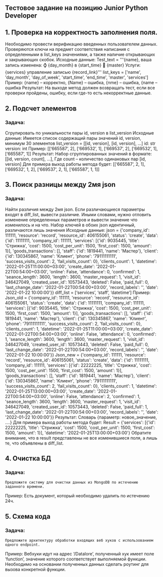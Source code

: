 ## Тестовое задание на позицию Junior Python Developer



## 1. Проверка на корректность заполнения поля.

Необходимо провести верификацию введенных пользователем данных. Проверяются ключи на предмет соответствия написания с определенными в list_keys значениями, а также наличие открывающих и закрывающих скобок.
Исходные данные: 
Test_text = '''{name}, ваша запись изменена:
⌚️ {day_month} в {start_time}
👩 {master}
Услуги:
{services}
управление записью {record_link}'''
list_keys = ['name', 'day_month', 'day_of_week', 'start_time', 'end_time', 'master', 'services']
Пример: 
{name} – корректно, 
{Name} – ошибка,
{nme} – ошибка,
{name – ошибка
Результат: 
На выходе метод должен возвращать тест, если все проверки пройдены, ошибку, если где-то есть некорректные данные.


## 2. Подсчет элементов


### Задача: 
Сгрупировать по уникальности пары id, version в list_version
Исходные данные: 
Имеется список содержащий пары значений id, version, минимум 30 элементов
list_version = [[id, version], [id, version], …]
id: str
version: int
Пример: 
[[‘665587’, 2], [‘669532’, 1], [‘669537’, 2], [‘669532’, 1], [‘665587’, 1]]
Результат: 
Набор сгруппированных значений в формате: [[id, version, count], …], 
Где count – количество одинаковых пар [id, version]
Для примера выход работы метода будет:
[[‘665587’, 2, 1], [‘669532’, 1, 2], [‘669537’, 2, 1], [‘665587’, 1, 1]]


## 3. Поиск разницы между 2мя json


### Задача:
Найти различия между 2мя json. Если различающиеся параметры входят в diff_list, вывести различие. Иными словами, нужно отловить изменение определенных параметров и вывести значение что изменилось и на что. Набор ключей в обоих json идентичный, различаются лишь значения
Исходные данные:
json = {'company_id': 111111, 'resource': 'record', 'resource_id': 406155061, 'status': 'create', 'data': {'id': 11111111, 'company_id': 111111, 'services': [{'id': 9035445, 'title': 'Стрижка', 'cost': 1500, 'cost_per_unit': 1500, 'first_cost': 1500, 'amount': 1}], 'goods_transactions': [], 'staff': {'id': 1819441, 'name': 'Мастер'}, 'client': {'id': 130345867, 'name': 'Клиент', 'phone': '79111111111', 'success_visits_count': 2, 'fail_visits_count': 0}, 'clients_count': 1, 'datetime': '2022-01-25T11:00:00+03:00', 'create_date': '2022-01-22T00:54:00+03:00', 'online': False, 'attendance': 0, 'confirmed': 1, 'seance_length': 3600, 'length': 3600, 'master_request': 1, 'visit_id': 346427049, 'created_user_id': 10573443, 'deleted': False, 'paid_full': 0, 'last_change_date': '2022-01-22T00:54:00+03:00', 'record_labels': '', 'date': '2022-01-22 10:00:00'}}
diff_list = [‘services’, ‘staff’, ‘datetime’]
Пример:
Json_old = {'company_id': 111111, 'resource': 'record', 'resource_id': 406155061, 'status': 'create', 'data': {'id': 11111111, 'company_id': 111111, 'services': [{'id': 9035445, 'title': 'Стрижка', 'cost': 1500, 'cost_per_unit': 1500, 'first_cost': 1500, 'amount': 1}], 'goods_transactions': [], 'staff': {'id': 1819441, 'name': 'Мастер'}, 'client': {'id': 130345867, 'name': 'Клиент', 'phone': '79111111111', 'success_visits_count': 2, 'fail_visits_count': 0}, 'clients_count': 1, 'datetime': '2022-01-25T11:00:00+03:00', 'create_date': '2022-01-22T00:54:00+03:00', 'online': False, 'attendance': 0, 'confirmed': 1, 'seance_length': 3600, 'length': 3600, 'master_request': 1, 'visit_id': 346427049, 'created_user_id': 10573443, 'deleted': False, 'paid_full': 0, 'last_change_date': '2022-01-22T00:54:00+03:00', 'record_labels': '', 'date': '2022-01-22 10:00:00'}}
Json_new = {'company_id': 111111, 'resource': 'record', 'resource_id': 406155061, 'status': 'create', 'data': {'id': 11111111, 'company_id': 111111, 'services': [{'id': 22222225, 'title': 'Стрижка', 'cost': 1500, 'cost_per_unit': 1500, 'first_cost': 1500, 'amount': 1}], 'goods_transactions': [], 'staff': {'id': 1819441, 'name': 'Мастер'}, 'client': {'id': 130345867, 'name': 'Клиент', 'phone': '79111111111', 'success_visits_count': 2, 'fail_visits_count': 0}, 'clients_count': 1, 'datetime': '2022-01-25T13:00:00+03:00', 'create_date': '2022-01-22T00:54:00+03:00', 'online': False, 'attendance': 2, 'confirmed': 1, 'seance_length': 3600, 'length': 3600, 'master_request': 1, 'visit_id': 346427049, 'created_user_id': 10573443, 'deleted': False, 'paid_full': 1, 'last_change_date': '2022-01-22T00:54:00+03:00', 'record_labels': '', 'date': '2022-01-22 10:00:00'}}
Результат: 
Словарь {параметр: новое_значение, ….}
Для примера выход работы метода будет:
Result = {'services': [{'id': 22222225, 'title': 'Стрижка', 'cost': 1500, 'cost_per_unit': 1500, 'first_cost': 1500, 'amount': 1}], 'datetime': '2022-01-25T13:00:00+03:00'}
Обратите внимание, что в result представлены не все изменившиеся поля, а лишь те, что объявлены в diff_list.



## 4. Очистка БД

### Задача:
	Предложите систему для очистки данных из MongoDB по истечению заданного времени.
Пример:
Есть документ, который необходимо удалить по истечению 24ч.


## 5. Схема кода

### Задача:
	Предложите архитектуру обработки входящих веб хуков с использованием одного endpoint.
Пример:
Вебхуки идут на адрес ‘/Datalore’, полученный хук имеет поле ‘function’, значение которого соответствует выполняемой функции. Необходимо на основании полученных данных сделать роутинг для вызова конкретной функции.
